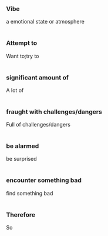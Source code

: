 ### Vibe  
a emotional state or atmosphere    
&nbsp;
### Attempt to  
Want to;try to    
&nbsp;
### significant amount of  
A lot of  
&nbsp;
### fraught with challenges/dangers  
Full of challenges/dangers  
&nbsp;
### be alarmed  
be surprised  
&nbsp;
### encounter something bad   
find something bad  
&nbsp;
### Therefore   
So
